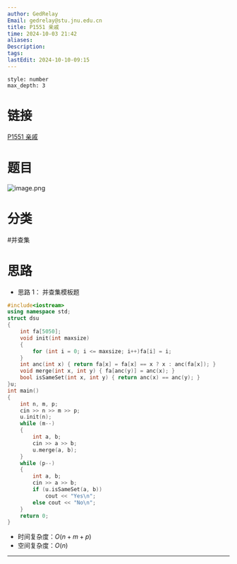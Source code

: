 ```yaml
---
author: GedRelay
Email: gedrelay@stu.jnu.edu.cn
title: P1551 亲戚
time: 2024-10-03 21:42
aliases: 
Description: 
tags: 
lastEdit: 2024-10-10-09:15
---
```


```toc
style: number
max_depth: 3
```

# 链接
[P1551 亲戚](https://www.luogu.com.cn/problem/P1551) 

# 题目
![image.png](https://ged-pic-bed.oss-cn-guangzhou.aliyuncs.com/img/202410032142916.png)


# 分类
#并查集 

# 思路
- 思路 1：
并查集模板题


```cpp
#include<iostream>
using namespace std;
struct dsu
{
	int fa[5050];
	void init(int maxsize)
	{
		for (int i = 0; i <= maxsize; i++)fa[i] = i;
	}
	int anc(int x) { return fa[x] = fa[x] == x ? x : anc(fa[x]); }
	void merge(int x, int y) { fa[anc(y)] = anc(x); }
	bool isSameSet(int x, int y) { return anc(x) == anc(y); }
}u;
int main()
{
	int n, m, p;
	cin >> n >> m >> p;
	u.init(n);
	while (m--)
	{
		int a, b;
		cin >> a >> b;
		u.merge(a, b);
	}
	while (p--)
	{
		int a, b;
		cin >> a >> b;
		if (u.isSameSet(a, b))
			cout << "Yes\n";
		else cout << "No\n";
	}
	return 0;
}
```


- 时间复杂度：${O\left( n+m+p \right)  }$ 
- 空间复杂度：${O\left( n \right)  }$ 


---

